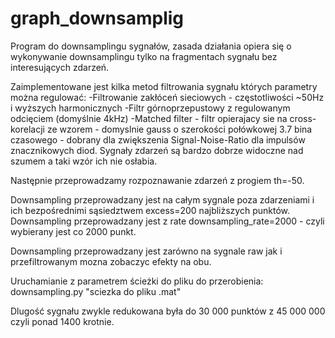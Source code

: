 # graph_downsamplig

Program do downsamplingu sygnałów, zasada działania opiera się o wykonywanie downsamplingu tylko na fragmentach sygnału bez interesujących zdarzeń.

Zaimplementowane jest kilka metod filtrowania sygnału których parametry można regulować:
-Filtrowanie zakłóceń sieciowych - częstotliwości ~50Hz i wyższych harmonicznych
-Filtr górnoprzepustowy z regulowanym odcięciem (domyślnie 4kHz)
-Matched filter - filtr opierajacy sie na cross-korelacji ze wzorem - domyslnie gauss o szerokości połówkowej 3.7 bina czasowego - 
dobrany dla zwiększenia Signal-Noise-Ratio dla impulsów znacznikowych diod. Sygnały zdarzeń są bardzo dobrze widoczne nad szumem a taki wzór ich nie osłabia.

Następnie przeprowadzamy rozpoznawanie zdarzeń z progiem th=-50.

Downsampling przeprowadzany jest na całym sygnale poza zdarzeniami i ich bezpośrednimi sąsiedztwem excess=200 najbliższych punktów.
Downsampling przeprowadzany jest z rate downsampling_rate=2000 - czyli wybierany jest co 2000 punkt.

Downsampling przeprowadzany jest zarówno na sygnale raw jak i przefiltrowanym mozna zobaczyc efekty na obu.

Uruchamianie z parametrem ścieżki do pliku do przerobienia:
downsampling.py "sciezka do pliku .mat"

Dlugość sygnału zwykle redukowana była do 30 000 punktów z 45 000 000 czyli ponad 1400 krotnie.
